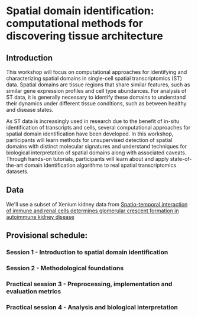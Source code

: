 # Spatial domain identification: computational methods for discovering tissue architecture

## Introduction
This workshop will focus on computational approaches for identifying and characterizing spatial domains in single-cell spatial transcriptomics (ST) data. Spatial domains are tissue regions that share similar features, such as similar gene expression profiles and cell type abundances. For analysis of ST data, it is generally necessary to identify these domains to understand their dynamics under different tissue conditions, such as between healthy and disease states.

As ST data is increasingly used in research due to the benefit of in-situ identification of transcripts and cells, several computational approaches for spatial domain identification have been developed. In this workshop, participants will learn methods for unsupervised detection of spatial domains with distinct molecular signatures and understand techniques for biological interpretation of spatial domains along with associated caveats. Through hands-on tutorials, participants will learn about and apply state-of-the-art domain identification algorithms to real spatial transcriptomics datasets.

## Data
We'll use a subset of Xenium kidney data from [Spatio-temporal interaction of immune and renal cells determines glomerular crescent formation in autoimmune kidney disease](https://www.biorxiv.org/content/10.1101/2024.12.18.629206v1)

## Provisional schedule:

### Session 1 - Introduction to spatial domain identification
### Session 2 - Methodological foundations
### Practical session 3 - Preprocessing, implementation and evaluation metrics
### Practical session 4 - Analysis and biological interpretation



